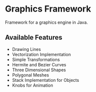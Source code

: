 # Graphics Framework
Framework for a graphics engine in Java.

## Available Features
 * Drawing Lines
 * Vectorization Implementation
 * Simple Transformations
 * Hermite and Bezier Curves
 * Three Dimensional Shapes
 * Polygonal Meshes
 * Stack Implementation for Objects
 * Knobs for Animation